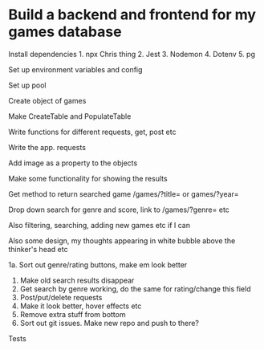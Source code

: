 # Build a backend and frontend for my games database

Install dependencies 1. npx Chris thing 2. Jest 3. Nodemon 4. Dotenv 5. pg

Set up environment variables and config

Set up pool

Create object of games

Make CreateTable and PopulateTable

Write functions for different requests, get, post etc

Write the app. requests

Add image as a property to the objects

Make some functionality for showing the results

Get method to return searched game /games/?title= or games/?year=

Drop down search for genre and score, link to /games/?genre= etc

Also filtering, searching, adding new games etc if I can

Also some design, my thoughts appearing in white bubble above the thinker's head etc

1a. Sort out genre/rating buttons, make em look better

1. Make old search results disappear
2. Get search by genre working, do the same for rating/change this field
3. Post/put/delete requests
4. Make it look better, hover effects etc
5. Remove extra stuff from bottom
6. Sort out git issues. Make new repo and push to there?

Tests
